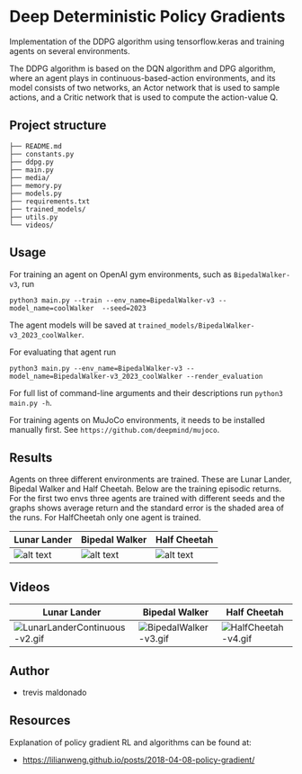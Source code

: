 # Deep Deterministic Policy Gradients

Implementation of the DDPG algorithm using tensorflow.keras and training agents on several environments.

The DDPG algorithm is based on the DQN algorithm and DPG algorithm, where an agent plays in continuous-based-action environments, and its model consists of two networks, an Actor network that is used to sample actions, and a Critic network that is used to compute the action-value Q.

## Project structure

```
├── README.md
├── constants.py
├── ddpg.py
├── main.py
├── media/
├── memory.py
├── models.py
├── requirements.txt
├── trained_models/
├── utils.py
└── videos/
```


## Usage
For training an agent on OpenAI gym environments, such as `BipedalWalker-v3`, run

```python3 main.py --train --env_name=BipedalWalker-v3 --model_name=coolWalker  --seed=2023```

The agent models will be saved at `trained_models/BipedalWalker-v3_2023_coolWalker`.

For evaluating that agent run

```python3 main.py --env_name=BipedalWalker-v3 --model_name=BipedalWalker-v3_2023_coolWalker --render_evaluation```

For full list of command-line arguments and their descriptions run ```python3 main.py -h```.

For training agents on MuJoCo environments, it needs to be installed manually first. See `https://github.com/deepmind/mujoco`.


## Results
Agents on three different environments are trained. These are Lunar Lander, Bipedal Walker and Half Cheetah. Below are the training episodic returns. For the first two envs three agents are trained with different seeds and the graphs shows average return and the standard error is the shaded area of the runs. For HalfCheetah only one agent is trained.

| Lunar Lander                                               | Bipedal Walker                                                 | Half Cheetah                                               |
|------------------------------------------------------------|----------------------------------------------------------------|------------------------------------------------------------|
| ![alt text](media/lunar_lander.png?raw=true "LunarLander") | ![alt text](media/bipedal_walker.png?raw=true "BipedalWalker") | ![alt text](media/half_cheetah.png?raw=true "HalfCheetah") 

## Videos
| Lunar Lander                             | Bipedal Walker       | Half Cheetah                                              |
|------------------------------------------|----------------------|-----------------------|
| ![LunarLanderContinuous-v2.gif](videos%2FLunarLanderContinuous-v2.gif) | ![BipedalWalker-v3.gif](videos%2FBipedalWalker-v3.gif)| ![HalfCheetah-v4.gif](videos%2FHalfCheetah-v4.gif) |

## Author

- trevis maldonado


## Resources
Explanation of policy gradient RL and algorithms can be found at:
- https://lilianweng.github.io/posts/2018-04-08-policy-gradient/

